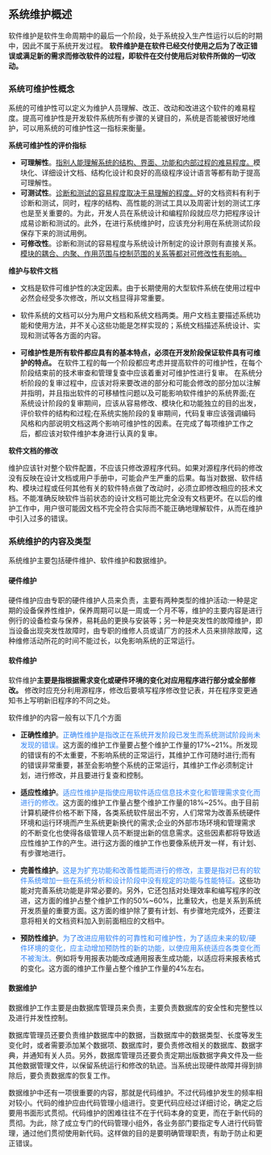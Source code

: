 ## 系统维护概述

软件维护是软件生命周期中的最后一个阶段，处于系统投入生产性运行以后的时期中，因此不属于系统开发过程。
**软件维护是在软件已经交付使用之后为了改正错误或满足新的需求而修改软件的过程，即软件在交付使用后对软件所做的一切改动。**

### 系统可维护性概念
系统的可维护性可以定义为维护人员理解、改正、改动和改进这个软件的难易程度。提高可维护性是开发软件系统所有步骤的关键目的，系统是否能被很好地维护，可以用系统的可维护性这一指标来衡量。

**系统可维护性的评价指标**
- **可理解性**。<u>指别人能理解系统的结构、界面、功能和内部过程的难易程度。</u>模块化、详细设计文档、结构化设计和良好的高级程序设计语言等都有助于提高可理解性。
- **可测试性**。<u>诊断和测试的容易程度取决于易理解的程度。</u>好的文档资料有利于诊断和测试，同时，程序的结构、高性能的测试工具以及周密计划的测试工序也是至关重要的。为此，开发人员在系统设计和编程阶段就应尽力把程序设计成易诊断和测试的。此外，在进行系统维护时，应该充分利用在系统测试阶段保存下来的测试用例。
- **可修改性**。诊断和测试的容易程度与系统设计所制定的设计原则有直接关系。<u>模块的耦合、内聚、作用范围与控制范围的关系等都对可修改性有影响。</u>

**维护与软件文档**

- 文档是软件可维护性的决定因素。由于长期使用的大型软件系统在使用过程中必然会经受多次修改，所以文档显得非常重要。

- 软件系统的文档可以分为用户文档和系统文档两类。用户文档主要描述系统功能和使用方法，并不关心这些功能是怎样实现的；系统文档描述系统设计、实现和测试等各方面的内容。
- **可维护性是所有软件都应具有的基本特点，必须在开发阶段保证软件具有可维护的特点。** 在软件工程的每一个阶段都应考虑并提高软件的可维护性，在每个阶段结束前的技术审查和管理复查中应该着重对可维护性进行复审。
	在系统分析阶段的复审过程中，应该对将来要改进的部分和可能会修改的部分加以注解并指明，并且指出软件的可移植性问题以及可能影响软件维护的系统界面;在系统设计阶段的复审期间，应该从容易修改、模块化和功能独立的目的出发，评价软件的结构和过程;在系统实施阶段的复审期间，代码复审应该强调编码风格和内部说明文档这两个影响可维护性的因素。在完成了每项维护工作之后，都应该对软件维护本身进行认真的复审。

**软件文档的修改**

维护应该针对整个软件配置，不应该只修改源程序代码。如果对源程序代码的修改没有反映在设计文档或用户手册中，可能会产生严重的后果。每当对数据、软件结构、模块过程或任何其他有关的软件特点做了改动时，必须立即修改相应的技术文档。不能准确反映软件当前状态的设计文档可能比完全没有文档更坏。在以后的维护工作中，用户很可能因文档不完全符合实际而不能正确地理解软件，从而在维护中引入过多的错误。

### 系统维护的内容及类型

系统维护主要包括硬件维护、软件维护和数据维护。

#### **硬件维护**

硬件维护应由专职的硬件维护人员来负责，主要有两种类型的维护活动:一种是定期的设备保养性维护，保养周期可以是一周或一个月不等，维护的主要内容是进行例行的设备检查与保养，易耗品的更换与安装等；另一种是突发性的故障维护，即当设备出现突发性故障时，由专职的维修人员或请厂方的技术人员来排除故障，这种维修活动所花的时间不能过长，以免影响系统的正常运行。

#### **软件维护**

软件维护**主要是指根据需求变化或硬件环境的变化对应用程序进行部分或全部修改。** 修改时应充分利用源程序，修改后要填写程序修改登记表，并在程序变更通知书上写明新旧程序的不同之处。

软件维护的内容一般有以下几个方面

- **正确性维护**。<font color ='#2e80f2'>正确性维护是指改正在系统开发阶段已发生而系统测试阶段尚未发现的错误。</font>这方面的维护工作量要占整个维护工作量的17%~21%。所发现的错误有的不太重要，不影响系统的正常运行，其维护工作可随时进行;而有的错误非常重要，甚至会影响整个系统的正常运行，其维护工作必须制定计划，进行修改，并且要进行复查和控制。

- **适应性维护**。<font color='#2e80f2'>适应性维护是指使应用软件适应信息技术变化和管理需求变化而进行的修改。</font>这方面的维护工作量占整个维护工作量的18%~25%。由于目前计算机硬件价格不断下降，各类系统软件层出不穷，人们常常为改善系统硬件环境和运行环境而产生系统更新换代的需求;企业的外部市场环境和管理需求的不断变化也使得各级管理人员不断提出新的信息需求。这些因素都将导致适应性维护工作的产生。进行这方面的维护工作也要像系统开发一样，有计划、有步骤地进行。

- **完善性维护**。<font color='#2e80f2'>这是为扩充功能和改善性能而进行的修改，主要是指对已有的软件系统增加一些在系统分析和设计阶段中没有规定的功能与性能特征。</font>这些功能对完善系统功能是非常必要的。另外，它还包括对处理效率和编写程序的改进，这方面的维护占整个维护工作的50%~60%，比重较大，也是关系到系统开发质量的重要方面。这方面的维护除了要有计划、有步骤地完成外，还要注意将相关的文档资料加入到前面相应的文档中。

- **预防性维护**。<font color='#2e80f2'>为了改进应用软件的可靠性和可维护性，为了适应未来的软/硬件环境的变化，应主动增加预防性的新的功能，以使应用系统适应各类变化而不被淘汰。</font>例如将专用报表功能改成通用报表生成功能，以适应将来报表格式的变化。这方面的维护工作量占整个维护工作量的4%左右。

#### **数据维护**

数据维护工作主要是由数据库管理员来负责，主要负责数据库的安全性和完整性以及进行并发性控制。

数据库管理员还要负责维护数据库中的数据，当数据库中的数据类型、长度等发生变化时，或者需要添加某个数据项、数据库时，要负责修改相关的数据库、数据字典，并通知有关人员。另外，数据库管理员还要负责定期出版数据字典文件及一些其他数据管理文件，以保留系统运行和修改的轨迹。当系统出现硬件故障并得到排除后，要负责数据库的恢复工作。

数据维护中还有一项很重要的内容，那就是代码维护。不过代码维护发生的频率相对较小。代码的维护应由代码管理小组进行。变更代码应经过详细讨论，确定之后要用书面形式贯彻。代码维护的困难往往不在于代码本身的变更，而在于新代码的贯彻。为此，除了成立专门的代码管理小组外，各业务部门要指定专人进行代码管理，通过他们贯彻使用新代码。这样做的目的是要明确管理职责，有助于防止和更正错误。
